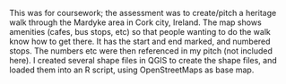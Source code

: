 This was for coursework; the assessment was to create/pitch a heritage walk through the Mardyke area in Cork city, Ireland. The map shows amenities (cafes, bus stops, etc) so that people wanting to do the walk know how to get there. It has the start and end marked, and numbered stops. The numbers etc were then referenced in my pitch (not included here). I created several shape files in QGIS to create the shape files, and loaded them into an R script, using OpenStreetMaps as base map.

